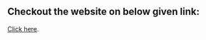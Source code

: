 ## Checkout the website on below given link:
[Click here]( https://hrishik03.github.io/PRODIGY_WD_01/).
